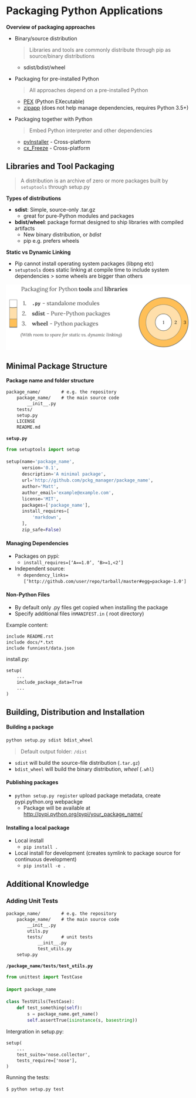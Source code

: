 # Packaging Python Applications



**Overview of packaging approaches**

- Binary/source distribution

  > Libraries and tools are commonly distribute through pip as source/binary distributions

  - sdist/bdist/wheel

- Packaging for pre-installed Python

  > All approaches depend on a pre-installed Python

  - [PEX](https://github.com/pantsbuild/pex#pex) (Python EXecutable)
  - [zipapp](https://docs.python.org/3/library/zipapp.html) (does not help manage dependencies, requires Python 3.5+)

- Packaging together with Python

  > Embed Python interpreter and other dependencies

  - [pyInstaller](http://www.pyinstaller.org/) - Cross-platform
  - [cx_Freeze](https://anthony-tuininga.github.io/cx_Freeze/) - Cross-platform



## Libraries and Tool Packaging

> A distribution is an archive of zero or more packages built by `setuptools` through setup.py



**Types of distributions**

- **sdist**: Simple, source-only .tar.gz
  - great for pure-Python modules and packages
- **bdist/wheel**: package format designed to ship libraries with compiled artifacts
  - New binary distribution, or *bdist*
  - pip e.g. prefers wheels



**Static vs Dynamic Linking**

- Pip cannot install operating system packages (libpng etc)
- `setuptools` does static linking at compile time to include system dependencies > some wheels are bigger than others



![py_pkg_tools_and_libs](img/py_pkg_tools_and_libs.png)

## Minimal Package Structure

**Package name and folder structure**

```
package_name/        # e.g. the repository
    package_name/    # the main source code
        __init__.py
    tests/
    setup.py
    LICENSE
    README.md
```

**`setup.py`**

```python
from setuptools import setup

setup(name='package_name',
      version='0.1',
      description='A minimal package',
      url='http://github.com/pckg_manager/package_name',
      author='Matt',
      author_email='example@example.com',
      license='MIT',
      packages=['package_name'],
      install_requires=[
          'markdown',
      ],
      zip_safe=False)
```

#### Managing Dependencies

- Packages on pypi:
  - `install_requires=[‘A==1.0’, ‘B>=1,<2’]` 
- Independent source:
  - `dependency_links=[‘http://github.com/user/repo/tarball/master#egg=package-1.0']` 

#### Non-Python Files

- By default only .py files get copied when installing the package
- Specify additional files in``MANIFEST.in`` ( root directory)

Example content:

```
include README.rst
include docs/*.txt
include funniest/data.json
```

install.py:

```
setup(
    ...
    include_package_data=True
    ...
)
```



## Building, Distribution and Installation

#### Building a package

```python
python setup.py sdist bdist_wheel
```

> Default output folder: `/dist`

- `sdist` will build the source-file distribution (`.tar.gz`)
- `bdist_wheel` will build the binary distribution, *wheel* (`.whl`)



#### Publishing packages

- `python setup.py register` upload package metadata, create pypi.python.org webpackge
  - Package will be available at http://pypi.python.org/pypi/your_package_name/<version>



#### Installing a local package

- Local install
  - `pip install .`
- Local install for development  (creates symlink to package source for continuous development)
  - `pip install -e .`







## Additional Knowledge

### Adding Unit Tests

```
package_name/        # e.g. the repository
    package_name/    # the main source code
        __init__.py
        utils.py
        tests/		 # unit tests
        	__init__.py
        	test_utils.py
    setup.py
```

**`/package_name/tests/test_utils.py`**

```python
from unittest import TestCase

import package_name

class TestUtils(TestCase):
    def test_something(self):
        s = package_name.get_name()
        self.assertTrue(isinstance(s, basestring))
```

Intergration in setup.py:

```
setup(
    ...
    test_suite='nose.collector',
    tests_require=['nose'],
)
```

Running the tests:

`$ python setup.py test`



